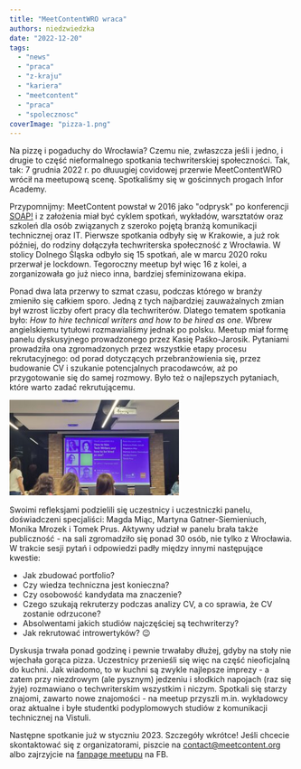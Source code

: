 ```yaml
---
title: "MeetContentWRO wraca"
authors: niedzwiedzka
date: "2022-12-20"
tags:
  - "news"
  - "praca"
  - "z-kraju"
  - "kariera"
  - "meetcontent"
  - "praca"
  - "spolecznosc"
coverImage: "pizza-1.png"
---
```


Na pizzę i pogaduchy do Wrocławia? Czemu nie, zwłaszcza jeśli i jedno, i drugie
to część nieformalnego spotkania techwriterskiej społeczności. Tak, tak: 7
grudnia 2022 r. po dłuuugiej covidowej przerwie MeetContentWRO wrócił na
meetupową scenę. Spotkaliśmy się w gościnnych progach Infor Academy.

<!--truncate-->

Przypomnijmy: MeetContent powstał w 2016 jako "odprysk" po konferencji
[SOAP!](https://soapconf.com/) i z założenia miał być cyklem spotkań, wykładów,
warsztatów oraz szkoleń dla osób związanych z szeroko pojętą branżą komunikacji
technicznej oraz IT. Pierwsze spotkania odbyły się w Krakowie, a już rok
później, do rodziny dołączyła techwriterska społeczność z Wrocławia. W stolicy
Dolnego Śląska odbyło się 15 spotkań, ale w marcu 2020 roku przerwał je
lockdown. Tegoroczny meetup był więc 16 z kolei, a zorganizowała go już nieco
inna, bardziej sfeminizowana ekipa.

Ponad dwa lata przerwy to szmat czasu, podczas którego w branży zmieniło się
całkiem sporo. Jedną z tych najbardziej zauważalnych zmian był wzrost liczby
ofert pracy dla techwriterów. Dlatego tematem spotkania było: _How to hire
technical writers and how to be hired as one_. Wbrew angielskiemu tytułowi
rozmawialiśmy jednak po polsku. Meetup miał formę panelu dyskusyjnego
prowadzonego przez Kasię Paśko-Jarosik. Pytaniami prowadziła ona zgromadzonych
przez wszystkie etapy procesu rekrutacyjnego: od porad dotyczących
przebranżowienia się, przez budowanie CV i szukanie potencjalnych pracodawców,
aż po przygotowanie się do samej rozmowy. Było też o najlepszych pytaniach,
które warto zadać rekrutującemu.

[![](images/meet_content_wro-300x169.jpg)](http://techwriter.pl/wp-content/uploads/2022/12/meet_content_wro-scaled.jpg)

Swoimi refleksjami podzielili się uczestnicy i uczestniczki panelu, doświadczeni
specjaliści: Magda Miąc, Martyna Gatner-Siemieniuch, Monika Mrozek i Tomek Prus.
Aktywny udział w panelu brała także publiczność - na sali zgromadziło się ponad
30 osób, nie tylko z Wrocławia. W trakcie sesji pytań i odpowiedzi padły między
innymi następujące kwestie:

- Jak zbudować portfolio?
- Czy wiedza techniczna jest konieczna?
- Czy osobowość kandydata ma znaczenie?
- Czego szukają rekruterzy podczas analizy CV, a co sprawia, że CV zostanie
  odrzucone?
- Absolwentami jakich studiów najczęściej są techwriterzy?
- Jak rekrutować introwertyków? 😉

Dyskusja trwała ponad godzinę i pewnie trwałaby dłużej, gdyby na stoły nie
wjechała gorąca pizza. Uczestnicy przenieśli się więc na część nieoficjalną do
kuchni. Jak wiadomo, to w kuchni są zwykle najlepsze imprezy - a zatem przy
niezdrowym (ale pysznym) jedzeniu i słodkich napojach (raz się żyje) rozmawiano
o techwriterskim wszystkim i niczym. Spotkali się starzy znajomi, zawarto nowe
znajomości - na meetup przyszli m.in. wykładowcy oraz aktualne i byłe studentki
podyplomowych studiów z komunikacji technicznej na Vistuli.

Następne spotkanie już w styczniu 2023. Szczegóły wkrótce! Jeśli chcecie
skontaktować się z organizatorami, piszcie na
[contact@meetcontent.org](mailto:contact@meetcontent.org) albo zajrzyjcie na
[fanpage meetupu](https://www.facebook.com/meetcontentcommunity) na FB.
